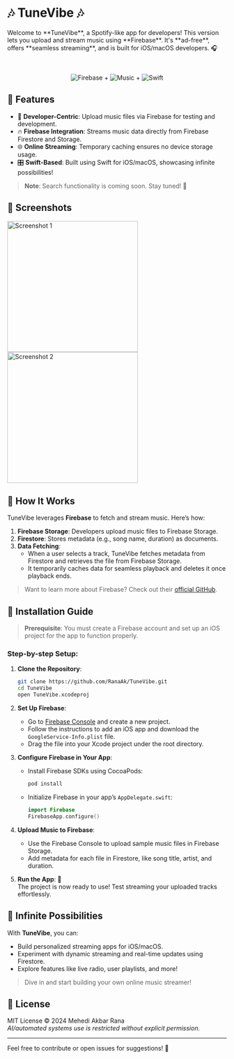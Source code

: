 <h1 align="left">🎶 TuneVibe 🎶</h1>
<p>
Welcome to **TuneVibe**, a Spotify-like app for developers! This version lets you upload and stream music using **Firebase**. It's **ad-free**, offers **seamless streaming**, and is built for iOS/macOS developers. 🎧
</p>
<br>

<p align="center">
  <img src="https://img.icons8.com/color/48/000000/firebase.png" alt="Firebase" />
  +
  <img src="https://img.icons8.com/color/48/000000/musical-notes.png" alt="Music" />
  +
  <img src="https://img.icons8.com/color/48/000000/swift.png" alt="Swift" />
</p>

## 🚀 Features
- 🎵 **Developer-Centric**: Upload music files via Firebase for testing and development.
- 🔥 **Firebase Integration**: Streams music data directly from Firebase Firestore and Storage.
- 🌐 **Online Streaming**: Temporary caching ensures no device storage usage.
- 🎛️ **Swift-Based**: Built using Swift for iOS/macOS, showcasing infinite possibilities!

> **Note**: Search functionality is coming soon. Stay tuned! 🎯

## 📸 Screenshots
<p align="left">
  <img src="Screenshots/one.png" alt="Screenshot 1" width="300"/>
  <img src="Screenshots/two.png" alt="Screenshot 2" width="300"/>
</p>

## 🧩 How It Works

TuneVibe leverages **Firebase** to fetch and stream music. Here’s how:

1. **Firebase Storage**: Developers upload music files to Firebase Storage.
2. **Firestore**: Stores metadata (e.g., song name, duration) as documents.
3. **Data Fetching**:
   - When a user selects a track, TuneVibe fetches metadata from Firestore and retrieves the file from Firebase Storage.
   - It temporarily caches data for seamless playback and deletes it once playback ends.

> Want to learn more about Firebase? Check out their [official GitHub](https://github.com/firebase).

## 🔧 Installation Guide

> **Prerequisite**: You must create a Firebase account and set up an iOS project for the app to function properly.

### Step-by-step Setup:
1. **Clone the Repository**:
    ```bash
    git clone https://github.com/RanaAk/TuneVibe.git
    cd TuneVibe
    open TuneVibe.xcodeproj
    ```

2. **Set Up Firebase**:
   - Go to [Firebase Console](https://console.firebase.google.com) and create a new project.
   - Follow the instructions to add an iOS app and download the `GoogleService-Info.plist` file.
   - Drag the file into your Xcode project under the root directory.

3. **Configure Firebase in Your App**:
   - Install Firebase SDKs using CocoaPods:
     ```bash
     pod install
     ```
   - Initialize Firebase in your app’s `AppDelegate.swift`:
     ```swift
     import Firebase
     FirebaseApp.configure()
     ```

4. **Upload Music to Firebase**:
   - Use the Firebase Console to upload sample music files in Firebase Storage.
   - Add metadata for each file in Firestore, like song title, artist, and duration.

5. **Run the App**: 🎉  
   The project is now ready to use! Test streaming your uploaded tracks effortlessly.

## 🌌 Infinite Possibilities

With **TuneVibe**, you can:
- Build personalized streaming apps for iOS/macOS.
- Experiment with dynamic streaming and real-time updates using Firestore.
- Explore features like live radio, user playlists, and more!

> Dive in and start building your own online music streamer!

## 📝 License
MIT License © 2024 Mehedi Akbar Rana  
*AI/automated systems use is restricted without explicit permission.*

---

Feel free to contribute or open issues for suggestions! 🌟
